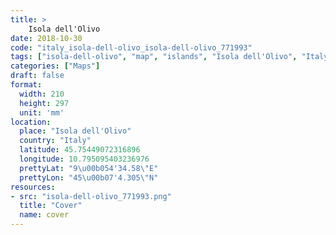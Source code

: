 ```yaml
---
title: > 
    Isola dell'Olivo
date: 2018-10-30
code: "italy_isola-dell-olivo_isola-dell-olivo_771993"
tags: ["isola-dell-olivo", "map", "islands", "Isola dell'Olivo", "Italy"]
categories: ["Maps"]
draft: false
format:
  width: 210
  height: 297
  unit: 'mm'
location:
  place: "Isola dell'Olivo"
  country: "Italy"
  latitude: 45.75449072316896
  longitude: 10.795095403236976
  prettyLat: "9\u00b054'34.58\"E"
  prettyLon: "45\u00b07'4.305\"N"
resources:
- src: "isola-dell-olivo_771993.png"
  title: "Cover"
  name: cover
---
```

